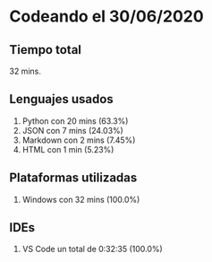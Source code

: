 # Codeando el 30/06/2020

## Tiempo total
32 mins.

## Lenguajes usados
1. Python con 20 mins (63.3%)
1. JSON con 7 mins (24.03%)
1. Markdown con 2 mins (7.45%)
1. HTML con 1 min (5.23%)

## Plataformas utilizadas
1. Windows con 32 mins (100.0%)

## IDEs
1. VS Code un total de 0:32:35 (100.0%)
